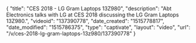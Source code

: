 {
    "title": "CES 2018 - LG Gram Laptops 13Z980",
    "description": "Abt Electronics talks with LG at CES 2018 discussing the LG Gram Laptops 13Z980.",
    "videoid": "137390778",
    "date_created": "1515778817",
    "date_modified": "1515786375",
    "type": "captivate",
    "layout": "video",
    "url": "\/v\/ces-2018-lg-gram-laptops-13z980\/137390778"
}